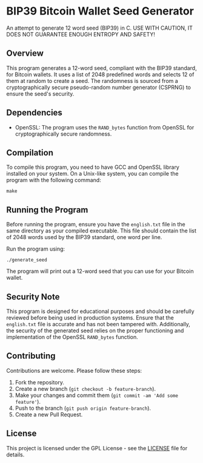 # BIP39 Bitcoin Wallet Seed Generator
An attempt to generate 12 word seed (BIP39) in C. USE WITH CAUTION, IT DOES NOT GUARANTEE ENOUGH ENTROPY AND SAFETY!

## Overview
This program generates a 12-word seed, compliant with the BIP39 standard, for Bitcoin wallets. It uses a list of 2048 predefined words and selects 12 of them at random to create a seed. The randomness is sourced from a cryptographically secure pseudo-random number generator (CSPRNG) to ensure the seed's security.

## Dependencies
- OpenSSL: The program uses the `RAND_bytes` function from OpenSSL for cryptographically secure randomness.

## Compilation
To compile this program, you need to have GCC and OpenSSL library installed on your system. On a Unix-like system, you can compile the program with the following command:

```
make
```

## Running the Program
Before running the program, ensure you have the `english.txt` file in the same directory as your compiled executable. This file should contain the list of 2048 words used by the BIP39 standard, one word per line.

Run the program using:

```
./generate_seed
```

The program will print out a 12-word seed that you can use for your Bitcoin wallet.

## Security Note
This program is designed for educational purposes and should be carefully reviewed before being used in production systems. Ensure that the `english.txt` file is accurate and has not been tampered with. Additionally, the security of the generated seed relies on the proper functioning and implementation of the OpenSSL `RAND_bytes` function.

## Contributing
Contributions are welcome. Please follow these steps:

1. Fork the repository.
2. Create a new branch (`git checkout -b feature-branch`).
3. Make your changes and commit them (`git commit -am 'Add some feature'`).
4. Push to the branch (`git push origin feature-branch`).
5. Create a new Pull Request.

## License
This project is licensed under the GPL License - see the [LICENSE](LICENSE) file for details.
